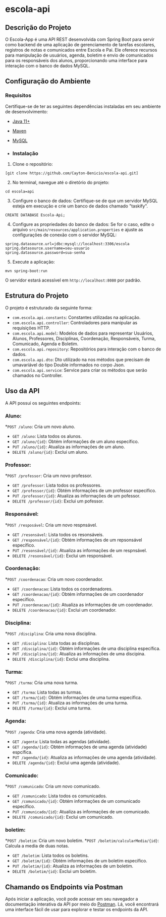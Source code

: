 # escola-api

## Descrição do Projeto
O Escola-App é uma API REST desenvolvida com Spring Boot para servir como backend de uma aplicação de gerenciamento de tarefas escolares, registros de notas e comunicados entre Escola e Pai. Ele oferece recursos para manipulação de usuários, agenda, boletim e envio de comunicados para os responsáveis dos alunos, proporcionando uma interface para interação com o banco de dados MySQL.

## Configuração do Ambiente

### Requisitos
Certifique-se de ter as seguintes dependências instaladas em seu ambiente de desenvolvimento:

* [Java 11+](https://www.oracle.com/br/java/technologies/javase/jdk11-archive-downloads.html)
* [Maven](https://maven.apache.org/download.cgi)
* [MySQL](https://dev.mysql.com/downloads/installer/)

* ### Instalação
1. Clone o repositório:
```
[git clone https://github.com/Cayton-Benicio/escola-api.git]
```
2. No terminal, navegue até o diretório do projeto:
```
cd escola=api
```
3. Configure o banco de dados:
Certifique-se de que um servidor MySQL esteja em execução e crie um banco de dados chamado "taskify".
```
CREATE DATABASE Escola-Api;
```
4. Configure as propriedades do banco de dados:
Se for o caso, edite o arquivo `src/main/resources/application.properties` e ajuste as configurações de conexão com o servidor MySQL:
```
spring.datasource.url=jdbc:mysql://localhost:3306/escola
spring.datasource.username=seu-usuario
spring.datasource.password=sua-senha
```
5. Execute a aplicação:
```
mvn spring-boot:run
```
O servidor estará acessível em `http://localhost:8080` por padrão.

## Estrutura do Projeto
O projeto é estruturado da seguinte forma:
* `com.escola.api.constants`: Constantes utilizadas na aplicação.
* `com.escola.api.controller`: Controladores para manipular as requisições HTTP.
* `com.escola.api.model`: Modelos de dados para representar Usuários, Alunos, Professores, Disciplinas, Coordenação, Responsáveis, Turma, Comunicado, Agenda e Boletim.
* `com.escola.api.repository`: Repositórios para interação com o banco de dados.
* `com.escola.api.dto`: Dto utilizado na nos métodos que precisam de umavariável do tipo Double informados no corpo Json.
* `com.escola.api.service`: Service para criar os métodos que serão chamados no Controller.

## Uso da API
A API possui os seguintes endpoints:

### Aluno:
*`POST /aluno`: Cria um novo aluno.
* `GET /aluno`: Lista todos os alunos.
* `GET /aluno/{id}`: Obtém informações de um aluno específico.
* `PUT /aluno/{id}`: Atualiza as informações de um aluno.
* `DELETE /aluno/{id}`: Exclui um aluno.

### Professor:
*`POST /professor`: Cria um novo professor.
* `GET /professor`: Lista todos os professores.
* `GET /professor/{id}`: Obtém informações de um professor específico.
* `PUT /professor/{id}`: Atualiza as informações de um pofessor.
* `DELETE /professor/{id}`: Exclui um pofessor.

### Responsável:
*`POST /resposável`: Cria um novo respnsável.
* `GET /resonsável`: Lista todos os resonsáveis.
* `GET /responsável/{id}`: Obtém informações de um repsonsável específico.
* `PUT /resonsável/{id}`: Atualiza as informações de um respnsável.
* `DELETE /resonsável/{id}`: Exclui um responsável.

### Coordenação:
*`POST /coordenacao`: Cria um novo coordenador.
* `GET /coordenacao`: Lista todos os coordenadores.
* `GET /coordenacao/{id}`: Obtém informações de um coordenador específico.
* `PUT /coordenacao/{id}`: Atualiza as informações de um coordenador.
* `DELETE /coordenacao/{id}`: Exclui um coordenador.

### Disciplina:
*`POST /disciplina`: Cria uma nova disciplina.
* `GET /disciplina`: Lista todas as disciplinas.
* `GET /disciplina/{id}`: Obtém informações de uma disciplina específica.
* `PUT /disciplina/{id}`: Atualiza as informações de uma discipina.
* `DELETE /disciplina/{id}`: Exclui uma disciplina.

### Turma:
*`POST /turma`: Cria uma nova turma.
* `GET /turma`: Lista todas as turmas.
* `GET /turma/{id}`: Obtém informações de uma turma específica.
* `PUT /turma/{id}`: Atualiza as informações de uma turma.
* `DELETE /turma/{id}`: Exclui uma turma.

### Agenda:
*`POST /agenda`: Cria uma nova agenda (atividade).
* `GET /agenta`: Lista todas as agendas (atividade).
* `GET /agenda/{id}`: Obtém informações de uma agenda (atividade) espcífica.
* `PUT /agenda/{id}`: Atualiza as informações de uma agenda (atividade).
* `DELETE /agenda/{id}`: Exclui uma agenda (atividade).

### Comunicado:
*`POST /comunicado`: Cria um novo comunicado.
* `GET /comunicado`: Lista todos os comunicados.
* `GET /comunicado/{id}`: Obtém informações de um comunicado específico.
* `PUT /comunicado/{id}`: Atualiza as informações de um comunicado.
* `DELETE /comunicado/{id}`: Exclui um comunicado.

### boletim:
*`POST /boletim`: Cria um novo boletim.
*`POST /boletim/calcularMedia/{id}`: Calcula a media de duas notas.
* `GET /boletim`: Lista todos os boletins.
* `GET /boletim/{id}`: Obtém informações de um boletim específico.
* `PUT /boletim/{id}`: Atualiza as informações de um boletim.
* `DELETE /boletim/{id}`: Exclui um boletim.

## Chamando os Endpoints via Postman
Após iniciar a aplicação, você pode acessar em seu navegador a documentação interativa da API por meio do [Postman](http://localhost:8080/swagger-ui.html). Lá, você encontrará uma interface fácil de usar para explorar e testar os endpoints da API.




